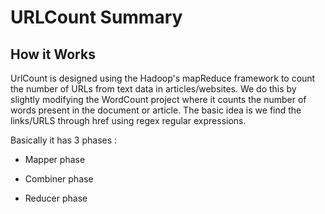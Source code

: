 # URLCount Summary 

## How it Works

UrlCount is designed using the Hadoop's mapReduce framework to count the number of URLs from text data in articles/websites. We do this by slightly modifying the WordCount project where it counts the number of words present in the document or article. The basic idea is we find the links/URLS through href using regex regular expressions.

Basically it has 3 phases : 
- Mapper phase

- Combiner phase

- Reducer phase
